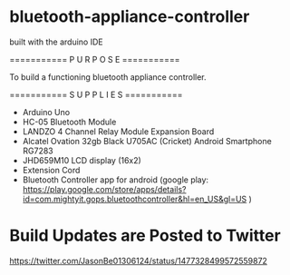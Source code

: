 # bluetooth-appliance-controller
built with the arduino IDE

 =========== P U R P O S E ===========

To build a functioning bluetooth appliance controller.

 =========== S U P P L I E S ===========
 - Arduino Uno
 - HC-05 Bluetooth Module
 - LANDZO 4 Channel Relay Module Expansion Board
 - Alcatel Ovation 32gb Black U705AC (Cricket) Android Smartphone RG7283 
 - JHD659M10 LCD display (16x2)
 - Extension Cord
 - Bluetooth Controller app for android (google play: https://play.google.com/store/apps/details?id=com.mightyit.gops.bluetoothcontroller&hl=en_US&gl=US )
 
 # Build Updates are Posted to Twitter
 https://twitter.com/JasonBe01306124/status/1477328499572559872



